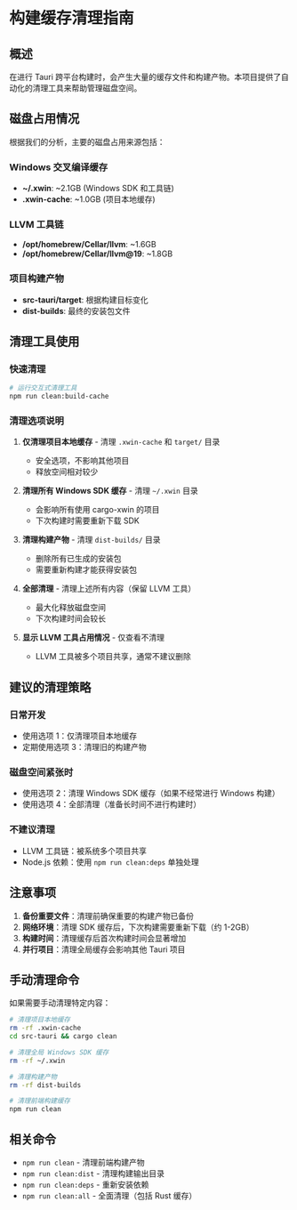 # 构建缓存清理指南

## 概述

在进行 Tauri 跨平台构建时，会产生大量的缓存文件和构建产物。本项目提供了自动化的清理工具来帮助管理磁盘空间。

## 磁盘占用情况

根据我们的分析，主要的磁盘占用来源包括：

### Windows 交叉编译缓存

- **~/.xwin**: ~2.1GB (Windows SDK 和工具链)
- **.xwin-cache**: ~1.0GB (项目本地缓存)

### LLVM 工具链

- **/opt/homebrew/Cellar/llvm**: ~1.6GB
- **/opt/homebrew/Cellar/llvm@19**: ~1.8GB

### 项目构建产物

- **src-tauri/target**: 根据构建目标变化
- **dist-builds**: 最终的安装包文件

## 清理工具使用

### 快速清理

```bash
# 运行交互式清理工具
npm run clean:build-cache
```

### 清理选项说明

1. **仅清理项目本地缓存** - 清理 `.xwin-cache` 和 `target/` 目录
   - 安全选项，不影响其他项目
   - 释放空间相对较少

2. **清理所有 Windows SDK 缓存** - 清理 `~/.xwin` 目录
   - 会影响所有使用 cargo-xwin 的项目
   - 下次构建时需要重新下载 SDK

3. **清理构建产物** - 清理 `dist-builds/` 目录
   - 删除所有已生成的安装包
   - 需要重新构建才能获得安装包

4. **全部清理** - 清理上述所有内容（保留 LLVM 工具）
   - 最大化释放磁盘空间
   - 下次构建时间会较长

5. **显示 LLVM 工具占用情况** - 仅查看不清理
   - LLVM 工具被多个项目共享，通常不建议删除

## 建议的清理策略

### 日常开发

- 使用选项 1：仅清理项目本地缓存
- 定期使用选项 3：清理旧的构建产物

### 磁盘空间紧张时

- 使用选项 2：清理 Windows SDK 缓存（如果不经常进行 Windows 构建）
- 使用选项 4：全部清理（准备长时间不进行构建时）

### 不建议清理

- LLVM 工具链：被系统多个项目共享
- Node.js 依赖：使用 `npm run clean:deps` 单独处理

## 注意事项

1. **备份重要文件**：清理前确保重要的构建产物已备份
2. **网络环境**：清理 SDK 缓存后，下次构建需要重新下载（约 1-2GB）
3. **构建时间**：清理缓存后首次构建时间会显著增加
4. **并行项目**：清理全局缓存会影响其他 Tauri 项目

## 手动清理命令

如果需要手动清理特定内容：

```bash
# 清理项目本地缓存
rm -rf .xwin-cache
cd src-tauri && cargo clean

# 清理全局 Windows SDK 缓存
rm -rf ~/.xwin

# 清理构建产物
rm -rf dist-builds

# 清理前端构建缓存
npm run clean
```

## 相关命令

- `npm run clean` - 清理前端构建产物
- `npm run clean:dist` - 清理构建输出目录
- `npm run clean:deps` - 重新安装依赖
- `npm run clean:all` - 全面清理（包括 Rust 缓存）
